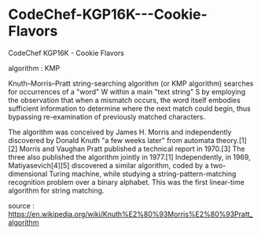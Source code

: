 # CodeChef-KGP16K---Cookie-Flavors
CodeChef KGP16K - Cookie Flavors

algorithm : KMP

Knuth–Morris–Pratt string-searching algorithm (or KMP algorithm) searches for occurrences of a "word" W within a main "text string" S by employing the observation that when a mismatch occurs, the word itself embodies sufficient information to determine where the next match could begin, thus bypassing re-examination of previously matched characters.

The algorithm was conceived by James H. Morris and independently discovered by Donald Knuth "a few weeks later" from automata theory.[1][2] Morris and Vaughan Pratt published a technical report in 1970.[3] The three also published the algorithm jointly in 1977.[1] Independently, in 1969, Matiyasevich[4][5] discovered a similar algorithm, coded by a two-dimensional Turing machine, while studying a string-pattern-matching recognition problem over a binary alphabet. This was the first linear-time algorithm for string matching.

source : https://en.wikipedia.org/wiki/Knuth%E2%80%93Morris%E2%80%93Pratt_algorithm
